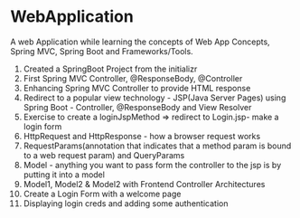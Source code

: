 # WebApplication
A web Application while learning the concepts of Web App Concepts, Spring MVC, Spring Boot and Frameworks/Tools.

1. Created a SpringBoot Project from the initializr
2. First Spring MVC Controller, @ResponseBody, @Controller
3. Enhancing Spring MVC Controller to provide HTML response
4. Redirect to a popular view technology - JSP(Java Server Pages) using Spring Boot - Controller, @ResponseBody and View Resolver
5. Exercise to create a loginJspMethod => redirect to Login.jsp- make a login form
6. HttpRequest and HttpResponse - how a browser request works
7. RequestParams(annotation that indicates that a method param is bound to a web request param) and QueryParams
8. Model - anything you want to pass form the controller to the jsp is by putting it into a model
9. Model1, Model2 & Model2 with Frontend Controller Architectures
10. Create a Login Form with a welcome page
11. Displaying login creds and adding some authentication